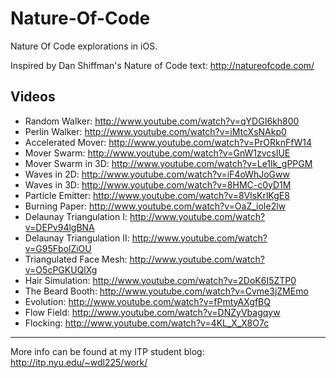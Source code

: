 Nature-Of-Code
==============

Nature Of Code explorations in iOS.

Inspired by Dan Shiffman's Nature of Code text:
http://natureofcode.com/

Videos
---
* Random Walker: http://www.youtube.com/watch?v=qYDGI6kh800
* Perlin Walker: http://www.youtube.com/watch?v=iMtcXsNAkp0
* Accelerated Mover: http://www.youtube.com/watch?v=PrORknFfW14
* Mover Swarm: http://www.youtube.com/watch?v=GnW1zvcsIUE
* Mover Swarm in 3D: http://www.youtube.com/watch?v=Le1Ik_gPPGM
* Waves in 2D: http://www.youtube.com/watch?v=iF4oWhJoGww
* Waves in 3D: http://www.youtube.com/watch?v=8HMC-c0yD1M
* Particle Emitter: http://www.youtube.com/watch?v=8VlsKrlKgE8
* Burning Paper: http://www.youtube.com/watch?v=OaZ_ioIe2lw
* Delaunay Triangulation I: http://www.youtube.com/watch?v=DEPv94lgBNA
* Delaunay Triangulation II: http://www.youtube.com/watch?v=G95FbolZiOU 
* Triangulated Face Mesh: http://www.youtube.com/watch?v=O5cPGKUQlXg
* Hair Simulation: http://www.youtube.com/watch?v=2DoK6I5ZTP0
* The Beard Booth: http://www.youtube.com/watch?v=Cvme3jZMEmo
* Evolution: http://www.youtube.com/watch?v=fPmtyAXgfBQ
* Flow Field: http://www.youtube.com/watch?v=DNZyVbagqyw
* Flocking: http://www.youtube.com/watch?v=4KL_X_X8O7c

---

More info can be found at my ITP student blog:
http://itp.nyu.edu/~wdl225/work/

